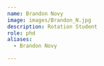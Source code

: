 ```yaml
---
name: Brandon Novy
image: images/Brandon_N.jpg
description: Rotation Student
role: phd
aliases:
  - Brandon Novy

---
```

